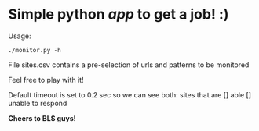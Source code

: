 # Simple python _app_ to **get a job!** :)

Usage: 

```./monitor.py -h```

File sites.csv contains a pre-selection of urls and patterns to be monitored

Feel free to play with it!

Default timeout is set to 0.2 sec so we can see both: sites that are 
[] able 
[] unable 
to respond

**Cheers to BLS guys!**
